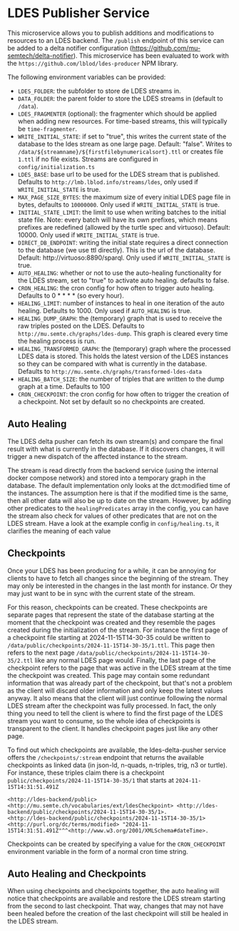 # LDES Publisher Service

This microservice allows you to publish additions and modifications to resources to an LDES backend. The `/publish` endpoint of this service can be added to a delta notifier configuration (https://github.com/mu-semtech/delta-notifier). This microservice has been evaluated to work with the `https://github.com/lblod/ldes-producer` NPM library.

The following environment variables can be provided:

- `LDES_FOLDER`: the subfolder to store de LDES streams in.
- `DATA_FOLDER`: the parent folder to store the LDES streams in (default to `/data`).
- `LDES_FRAGMENTER` (optional): the fragmenter which should be applied when adding new resources. For time-based streams, this will typically be `time-fragmenter`.
- `WRITE_INITIAL_STATE`: if set to "true", this writes the current state of the database to the ldes stream as one large page. Default: "false". Writes to `/data/${streamname}/${firstfilebynumericalsort}.ttl` or creates file `1.ttl` if no file exists. Streams are configured in `config/initialization.ts`
- `LDES_BASE`: base url to be used for the LDES stream that is published. Defaults to `http://lmb.lblod.info/streams/ldes`, only used if `WRITE_INITIAL_STATE` is true.
- `MAX_PAGE_SIZE_BYTES`: the maximum size of every initial LDES page file in bytes, defaults to `10000000`. Only used if `WRITE_INITIAL_STATE` is true.
- `INITIAL_STATE_LIMIT`: the limit to use when writing batches to the initial state file. Note: every batch will have its own prefixes, which means prefixes are redefined (allowed by the turtle spec and virtuoso). Default: 10000. Only used if `WRITE_INITIAL_STATE` is true.
- `DIRECT_DB_ENDPOINT`: writing the initial state requires a direct connection to the database (we use ttl directly). This is the url of the database. Default: http://virtuoso:8890/sparql. Only used if `WRITE_INITIAL_STATE` is true.
- `AUTO_HEALING`: whether or not to use the auto-healing functionality for the LDES stream, set to "true" to activate auto healing. defaults to false.
- `CRON_HEALING`: the cron config for how often to trigger auto healing. Defaults to 0 \* \* \* \* (so every hour).
- `HEALING_LIMIT`: number of instances to heal in one iteration of the auto healing. Defaults to 1000. Only used if `AUTO_HEALING` is true.
- `HEALING_DUMP_GRAPH`: the (temporary) graph that is used to receive the raw triples posted on the LDES. Defaults to `http://mu.semte.ch/graphs/ldes-dump`. This graph is cleared every time the healing process is run.
- `HEALING_TRANSFORMED_GRAPH`: the (temporary) graph where the processed LDES data is stored. This holds the latest version of the LDES instances so they can be compared with what is currently in the database. Defaults to `http://mu.semte.ch/graphs/transformed-ldes-data`
- `HEALING_BATCH_SIZE`: the number of triples that are written to the dump graph at a time. Defaults to 100
- `CRON_CHECKPOINT`: the cron config for how often to trigger the creation of a checkpoint. Not set by default so no checkpoints are created.

## Auto Healing

The LDES delta pusher can fetch its own stream(s) and compare the final result with what is currently in the database. If it discovers changes, it will trigger a new dispatch of the affected instance to the stream.

The stream is read directly from the backend service (using the internal docker compose network) and stored into a temporary graph in the database. The default implementation only looks at the dct:modified time of the instances. The assumption here is that if the modified time is the same, then all other data will also be up to date on the stream. However, by adding other predicates to the `healingPredicates` array in the config, you can have the stream also check for values of other predicates that are not on the LDES stream. Have a look at the example config in `config/healing.ts`, it clarifies the meaning of each value

## Checkpoints

Once your LDES has been producing for a while, it can be annoying for clients to have to fetch all changes since the beginning of the stream. They may only be interested in the changes in the last month for instance. Or they may just want to be in sync with the current state of the stream.

For this reason, checkpoints can be created. These checkpoints are separate pages that represent the state of the database starting at the moment that the checkpoint was created and they resemble the pages created during the initialization of the stream. For instance the first page of a checkpoint file starting at 2024-11-15T14-30-35 could be written to `/data/public/checkpoints/2024-11-15T14-30-35/1.ttl`. This page then refers to the next page `/data/public/checkpoints/2024-11-15T14-30-35/2.ttl` like any normal LDES page would. Finally, the last page of the checkpoint refers to the page that was active in the LDES stream at the time the checkpoint was created. This page may contain some redundant information that was already part of the checkpoint, but that's not a problem as the client will discard older information and only keep the latest values anyway. It also means that the client will just continue following the normal LDES stream after the checkpoint was fully processed. In fact, the only thing you need to tell the client is where to find the first page of the LDES stream you want to consume, so the whole idea of checkpoints is transparent to the client. It handles checkpoint pages just like any other page.

To find out which checkpoints are available, the ldes-delta-pusher service offers the `/checkpoints/:stream` endpoint that returns the available checkpoints as linked data (in json-ld, n-quads, n-triples, trig, n3 or turtle). For instance, these triples claim there is a checkpoint `public/checkpoints/2024-11-15T14-30-35/1` that starts at `2024-11-15T14:31:51.491Z`

```
<http://ldes-backend/public> <http://mu.semte.ch/vocabularies/ext/ldesCheckpoint> <http://ldes-backend/public/checkpoints/2024-11-15T14-30-35/1>.
<http://ldes-backend/public/checkpoints/2024-11-15T14-30-35/1> <http://purl.org/dc/terms/modified> "2024-11-15T14:31:51.491Z"^^<http://www.w3.org/2001/XMLSchema#dateTime>.
```

Checkpoints can be created by specifying a value for the `CRON_CHECKPOINT` environment variable in the form of a normal cron time string.

## Auto Healing and Checkpoints

When using checkpoints and checkpoints together, the auto healing will notice that checkpoints are available and restore the LDES stream starting from the second to last checkpoint. That way, changes that may not have been healed before the creation of the last checkpoint will still be healed in the LDES stream.
